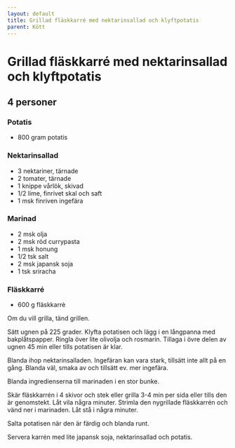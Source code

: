 ```yaml
---
layout: default
title: Grillad fläskkarré med nektarinsallad och klyftpotatis
parent: Kött
---
```

# Grillad fläskkarré med nektarinsallad och klyftpotatis
## 4 personer

### Potatis
* 800 gram potatis
### Nektarinsallad

* 3 nektariner, tärnade
* 2 tomater, tärnade
* 1 knippe vårlök, skivad
* 1/2 lime, finrivet skal och saft
* 1 msk finriven ingefära

### Marinad
* 2 msk olja
* 2 msk röd currypasta
* 1 msk honung
* 1/2 tsk salt
* 2 msk japansk soja
* 1 tsk sriracha

### Fläskkarré
* 600 g fläskkarrè

Om du vill grilla, tänd grillen.

Sätt ugnen på 225 grader. Klyfta potatisen och lägg i en långpanna med bakplåtspapper. Ringla över lite olivolja och
rosmarin. Tillaga i övre delen av ugnen 45 min eller tills potatisen är klar.

Blanda ihop nektarinsalladen. Ingefäran kan vara stark, tillsätt inte allt på en gång. Blanda väl, smaka av och tillsätt ev. mer ingefära.

Blanda ingredienserna till marinaden i en stor bunke.

Skär fläskkarrén  i 4 skivor och stek eller grilla 3-4 min per sida eller tills den är genomstekt. Låt vila några
minuter. Strimla den nygrillade fläskkarrén och vänd ner i marinaden. Låt stå i några minuter.

Salta potatisen när den är färdig och blanda runt.

Servera karrén med lite japansk soja, nektarinsallad och potatis.

